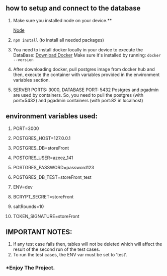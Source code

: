 ## how to setup and connect to the database

1. Make sure you installed node on your device.\*\*

   [Node](https://nodejs.org/en/)

2. `npm install` (to install all needed packages)

3. You need to install docker locally in your device to execute the DataBase:
   [Download Docker](https://www.docker.com/products/docker-desktop/)
   Make sure it's installed by running: `docker --version`

4. After downloading docker, pull postgres image from docker hub and then, execute the container with variables provided in the environment variables section.

5. SERVER PORTS: 3000, DATABASE PORT: 5432
   Postgres and pgadmin are used by containers.
   So, you need to pull the postgres (with port=5432) and pgadmin containers (with port:82 in localhost)

## environment variables used:

1. PORT=3000

2. POSTGRES_HOST=127.0.0.1
3. POSTGRES_DB=storeFront
4. POSTGRES_USER=azeez_141
5. POSTGRES_PASSWORD=password123

6. POSTGRES_DB_TEST=storeFront_test
7. ENV=dev

8. BCRYPT_SECRET=storeFront
9. saltRounds=10
10. TOKEN_SIGNATURE=storeFront

## IMPORTANT NOTES:

1.  If any test case fails then, tables will not be deleted which will affect the result of the second run of the test cases.
2.  To run the test cases, the ENV var must be set to 'test'.

### \*Enjoy The Project.
